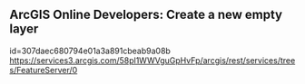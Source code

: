 ## ArcGIS Online Developers: Create a new empty layer
id=307daec680794e01a3a891cbeab9a08b
https://services3.arcgis.com/58pl1WWVguGpHvFp/arcgis/rest/services/trees/FeatureServer/0
